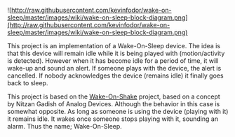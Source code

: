 ![http://raw.githubusercontent.com/kevinfodor/wake-on-sleep/master/images/wiki/wake-on-sleep-block-diagram.png](http://raw.githubusercontent.com/kevinfodor/wake-on-sleep/master/images/wiki/wake-on-sleep-block-diagram.png)

This project is an implementation of a Wake-On-Sleep device. The idea is that this device will remain idle while it is being played with (motion/activity is detected). However when it has become idle for a period of time, it will wake-up and sound an alert. If someone plays with the device, the alert is cancelled. If nobody acknowledges the device (remains idle) it finally goes back to sleep.

This project is based on the [Wake-On-Shake](https://www.sparkfun.com/products/11447) project, based on a concept by Nitzan Gadish of Analog Devices.
Although the behavior in this case is somewhat opposite. As long as someone is using the device (playing with it) it remains idle. It wakes once someone stops playing with it, sounding an alarm. Thus the name; Wake-On-Sleep.
